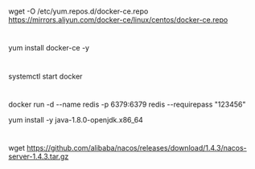 #
wget -O /etc/yum.repos.d/docker-ce.repo https://mirrors.aliyun.com/docker-ce/linux/centos/docker-ce.repo
#
yum install docker-ce -y
#
systemctl start docker
#
docker run -d --name redis -p 6379:6379 redis --requirepass "123456"


yum install -y java-1.8.0-openjdk.x86_64

#
wget https://github.com/alibaba/nacos/releases/download/1.4.3/nacos-server-1.4.3.tar.gz